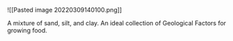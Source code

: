 ![[Pasted image 20220309140100.png]]

A mixture of sand, silt, and clay. An ideal collection of Geological Factors for growing food.